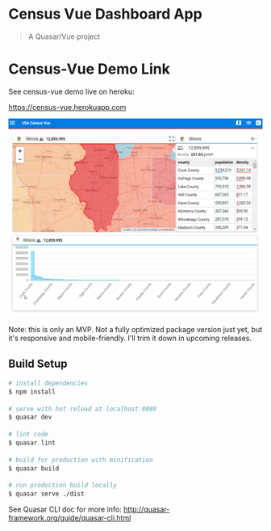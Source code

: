 # Census Vue Dashboard App

> A Quasar/Vue project

# Census-Vue Demo Link

See census-vue demo live on heroku: 

https://census-vue.herokuapp.com

![Alt text](https://github.com/RandomFractals/CensusD3/blob/master/screens/CensusVue-1.4.png?raw=true 
 "latest") 

Note: this is only an MVP. Not a fully optimized package version just yet, but it's responsive and mobile-friendly. I'll trim it down in upcoming releases.

## Build Setup

``` bash
# install dependencies
$ npm install

# serve with hot reload at localhost:8080
$ quasar dev

# lint code
$ quasar lint

# build for production with minification
$ quasar build

# run production build locally 
$ quasar serve ./dist
```

See Quasar CLI doc for more info: http://quasar-framework.org/guide/quasar-cli.html